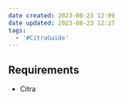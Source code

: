```yaml
---
date created: 2023-08-23 12:09
date updated: 2023-08-23 12:27
tags:
  - '#CitraGuide'
---
```


## Requirements

- Citra
